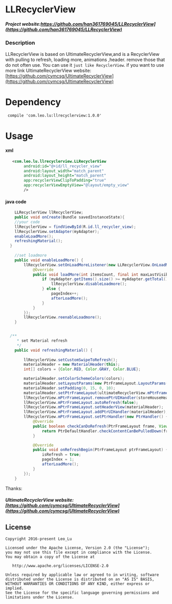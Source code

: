 # LLRecyclerView
##### Project website:https://github.com/han361769045/LLRecyclerView](https://github.com/han361769045/LLRecyclerView)

### Description

LLRecyclerView is based on UltimateRecyclerView,and is a RecyclerView with pulling to refresh, loading more, animations ,header. remove those that do not often use.
You can use it ```just like RecyclerView```.
if you want to use more link UltimateRecyclerView website:[https://github.com/cymcsg/UltimateRecyclerView](https://github.com/cymcsg/UltimateRecyclerView)





# Dependency
```groove
 compile 'com.leo.lu:llrecyclerview:1.0.0'
```

# Usage
#### xml

```xml
   <com.leo.lu.llrecyclerview.LLRecyclerView
        android:id="@+id/ll_recycler_view"
        android:layout_width="match_parent"
        android:layout_height="match_parent"
        app:recyclerViewClipToPadding="true"
        app:recyclerViewEmptyView="@layout/empty_view"
        />
```
#### java code
```java
    LLRecyclerView llRecyclerView;
    public void onCreate(Bundle savedInstanceState){
    //your code
    llRecyclerView = findViewById(R.id.ll_recycler_view);
    llRecyclerView.setAdapter(myAdapter);
    enableLoadMore();
    refreshingMaterial();
  }
    
    //set loadmore
    public void enableLoadMore() {
        llRecyclerView.setOnLoadMoreListener(new LLRecyclerView.OnLoadMoreListener() {
            @Override
            public void loadMore(int itemsCount, final int maxLastVisiblePosition) {
                if (myAdapter.getItems().size() >= myAdapter.getTotal()) {
                    llRecyclerView.disableLoadmore();
                } else {
                    pageIndex++;
                    afterLoadMore();
                }
            }
        });
        llRecyclerView.reenableLoadmore();
    }


  /**
     * set Material refresh
     */
    public void refreshingMaterial() {
  
        llRecyclerView.setCustomSwipeToRefresh();
        materialHeader = new MaterialHeader(this);
        int[] colors = {Color.RED, Color.GRAY, Color.BLUE};

        materialHeader.setColorSchemeColors(colors);
        materialHeader.setLayoutParams(new PtrFrameLayout.LayoutParams(-1, -2));
        materialHeader.setPadding(0, 15, 0, 10);
        materialHeader.setPtrFrameLayout(ultimateRecyclerView.mPtrFrameLayout);
        llRecyclerView.mPtrFrameLayout.removePtrUIHandler(storeHouseHeader);
        llRecyclerView.mPtrFrameLayout.autoRefresh(false);
        llRecyclerView.mPtrFrameLayout.setHeaderView(materialHeader);
        llRecyclerView.mPtrFrameLayout.addPtrUIHandler(materialHeader);
        llRecyclerView.mPtrFrameLayout.setPtrHandler(new PtrHandler() {
            @Override
            public boolean checkCanDoRefresh(PtrFrameLayout frame, View content, View header) {
                return PtrDefaultHandler.checkContentCanBePulledDown(frame, content, header);
            }

            @Override
            public void onRefreshBegin(PtrFrameLayout ptrFrameLayout) {
                isRefresh = true;
                pageIndex = 1;
                afterLoadMore();
            }
        });
    }

```


Thanks:
##### UltimateRecyclerView website:[https://github.com/cymcsg/UltimateRecyclerView](https://github.com/cymcsg/UltimateRecyclerView)

## License

``` 
Copyright 2016-present Leo_Lu

Licensed under the Apache License, Version 2.0 (the "License");
you may not use this file except in compliance with the License.
You may obtain a copy of the License at

   http://www.apache.org/licenses/LICENSE-2.0

Unless required by applicable law or agreed to in writing, software
distributed under the License is distributed on an "AS IS" BASIS,
WITHOUT WARRANTIES OR CONDITIONS OF ANY KIND, either express or implied.
See the License for the specific language governing permissions and
limitations under the License.
```
